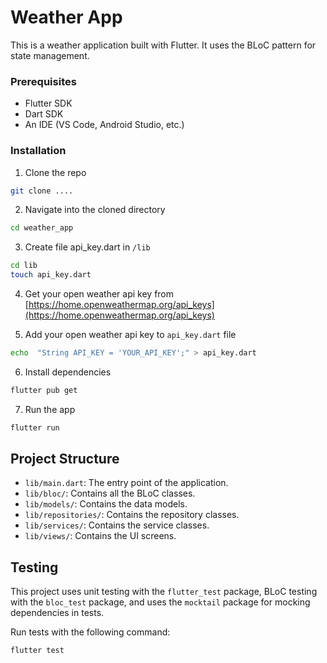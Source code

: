 # Weather App

This is a weather application built with Flutter. It uses the BLoC pattern for state management.

### Prerequisites

- Flutter SDK
- Dart SDK
- An IDE (VS Code, Android Studio, etc.)

### Installation

1. Clone the repo

```bash
git clone ....
```

2. Navigate into the cloned directory

```bash
cd weather_app
```

3. Create file api_key.dart in `/lib`

```bash
cd lib
touch api_key.dart
```

4. Get your open weather api key from [https://home.openweathermap.org/api_keys](https://home.openweathermap.org/api_keys)

5. Add your open weather api key to `api_key.dart` file

```bash
echo  "String API_KEY = 'YOUR_API_KEY';" > api_key.dart
```

6. Install dependencies

```bash
flutter pub get
```

7. Run the app

```bash
flutter run
```

## Project Structure

- `lib/main.dart`: The entry point of the application.
- `lib/bloc/`: Contains all the BLoC classes.
- `lib/models/`: Contains the data models.
- `lib/repositories/`: Contains the repository classes.
- `lib/services/`: Contains the service classes.
- `lib/views/`: Contains the UI screens.

## Testing

This project uses unit testing with the `flutter_test` package, BLoC testing with the `bloc_test` package, and uses the `mocktail` package for mocking dependencies in tests.

Run tests with the following command:

```bash
flutter test
```
